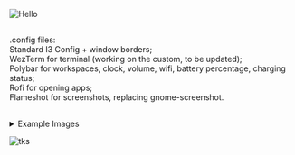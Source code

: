 ![Hello](https://readme-typing-svg.demolab.com?font=Honk&size=34&pause=1000&color=009933&background=FFFFFF00&center=true&random=false&width=435&lines=Hello+there!)
##
.config files:<br>
    Standard I3 Config + window borders;<br>
    WezTerm for terminal (working on the custom, to be updated);<br>
    Polybar for workspaces, clock, volume, wifi, battery percentage, charging status;<br>
    Rofi for opening apps;<br>
    Flameshot for screenshots, replacing gnome-screenshot.<br>
##
<details>
<summary>Example Images</summary>  
<br>
<img align="center" src="./images- examples/2025-02-12_1.png"> <br>
<img align="center" src="./images- examples/2025-02-12_2.png"> <br>
<img align="center" src="./images- examples/2025-02-12_3.png"> <br>
<img align="center" src="./images- examples/2025-02-12_4.png"> <br>
<img align="center" src="./images- examples/2025-02-12_5.png"> <br>
</details>

![tks](https://readme-typing-svg.demolab.com?font=Honk&size=34&pause=1000&color=009933&background=FFFFFF00&center=true&random=false&width=435&lines=Cool!+:D)
